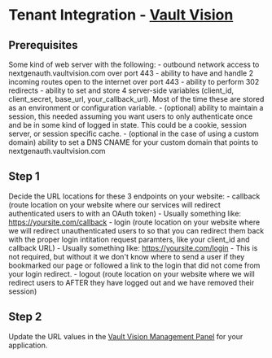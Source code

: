 Tenant Integration - [Vault Vision](https://vaultvision.com) 
==================

## Prerequisites

Some kind of web server with the following:
	- outbound network access to nextgenauth.vaultvision.com over port 443
	- ability to have and handle 2 incoming routes open to the internet over port 443
	- ability to perform 302 redirects
	- ability to set and store 4 server-side variables (client_id, client_secret, base_url, your_callback_url). Most of the time these are stored as an environment or configuration variable.
	- (optional) ability to maintain a session, this needed assuming you want users to only authenticate once and be in some kind of logged in state. This could be a cookie, session server, or session specific cache.
	- (optional in the case of using a custom domain) ability to set a DNS CNAME for your custom domain that points to nextgenauth.vaultvision.com

## Step 1

Decide the URL locations for these 3 endpoints on your website:
	- callback (route location on your website where our services will redirect authenticated users to with an OAuth token)
		- Usually something like: https://yoursite.com/callback
	- login (route location on your website where we will redirect unauthenticated users to so that you can redirect them back with the proper login intitation request paramters, like your client_id and callback URL)
		- Usually something like: https://yoursite.com/login
		- This is not required, but without it we don't know where to send a user if they bookmarked our page or followed a link to the login that did not come from your login redirect.
	- logout (route location on your website where we will redirect users to AFTER they have logged out and we have removed their session)

## Step 2

Update the URL values in the [Vault Vision Management Panel](https://manage.vaultvision.com/go#applications) for your application.


